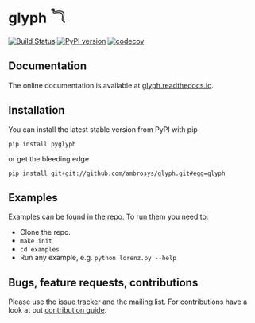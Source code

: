 # glyph &#78227;

[![Build Status](https://travis-ci.org/Ambrosys/glyph.svg?branch=master)](https://travis-ci.org/Ambrosys/glyph) [![PyPI version](https://badge.fury.io/py/pyglyph.svg)](https://badge.fury.io/py/pyglyph)
[![codecov](https://codecov.io/gh/Ambrosys/glyph/branch/master/graph/badge.svg)](https://codecov.io/gh/Ambrosys/glyph)

## Documentation

The online documentation is available at [glyph.readthedocs.io](https://glyph.readthedocs.io).

## Installation

You can install the latest stable version from PyPI with pip

`pip install pyglyph`

or get the bleeding edge

`pip install git+git://github.com/ambrosys/glyph.git#egg=glyph`

## Examples

Examples can be found in the [repo](https://github.com/Ambrosys/glyph/tree/master/examples). To run them you need to:
 * Clone the repo.
 * `make init`
 * `cd examples`
 * Run any example, e.g. `python lorenz.py --help`

## Bugs, feature requests, contributions

Please use the [issue tracker](https://github.com/Ambrosys/glyph/issues) and the [mailing list](https://groups.google.com/forum/#!forum/pyglyph). For contributions have a look at out [contribution guide](https://github.com/ambrosys/glyph/blob/master/.github/CONTRIBUTING).
